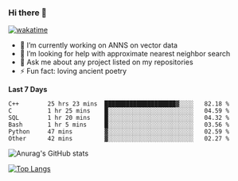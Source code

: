 ### Hi there 👋

[![wakatime](https://wakatime.com/badge/user/8906da98-c623-4aff-ac00-99cb42e09b38.svg)](https://wakatime.com/@8906da98-c623-4aff-ac00-99cb42e09b38)

- 🔭 I’m currently working on ANNS on vector data
- 🤔 I’m looking for help with approximate nearest neighbor search
- 💬 Ask me about any project listed on my repositories
- ⚡ Fun fact: loving ancient poetry


**Last 7 Days**
<!--START_SECTION:waka-->

```text
C++        25 hrs 23 mins  ████████████████████▓░░░░   82.18 %
C          1 hr 25 mins    █░░░░░░░░░░░░░░░░░░░░░░░░   04.59 %
SQL        1 hr 20 mins    █░░░░░░░░░░░░░░░░░░░░░░░░   04.32 %
Bash       1 hr 5 mins     █░░░░░░░░░░░░░░░░░░░░░░░░   03.56 %
Python     47 mins         ▓░░░░░░░░░░░░░░░░░░░░░░░░   02.59 %
Other      42 mins         ▓░░░░░░░░░░░░░░░░░░░░░░░░   02.27 %
```

<!--END_SECTION:waka-->

![Anurag's GitHub stats](https://github-readme-stats.vercel.app/api?username=matchyc&count_private=true&show_icons=true&theme=vue)

[![Top Langs](https://github-readme-stats.vercel.app/api/top-langs/?username=matchyc&langs_count=4&&hide=perl,raku,html,javascript,shell,roff,prolog)](https://github.com/anuraghazra/github-readme-stats)
